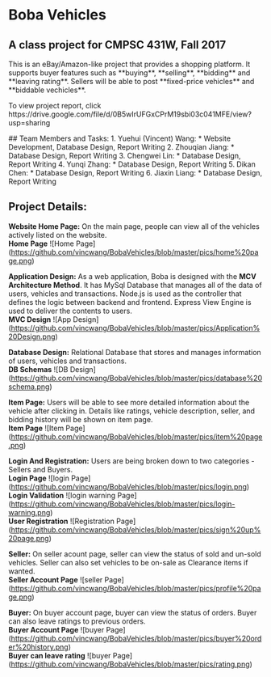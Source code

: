 # Boba Vehicles
## A class project for CMPSC 431W, Fall 2017
  <p>This is an eBay/Amazon-like project that provides a shopping platform. It supports buyer features such as **buying**, **selling**, **bidding** and **leaving rating**. Sellers will be able to post **fixed-price vehicles** and **biddable vechicles**.</p>
  <p>To view project report, click https://drive.google.com/file/d/0B5wIrUFGxCPrM19sbi03c041MFE/view?usp=sharing</p>
## Team Members and Tasks: 
1. Yuehui (Vincent) Wang:
  * Website Development, Database Design, Report Writing
2. Zhouqian Jiang:
  * Database Design, Report Writing
3. Chengwei Lin:
  * Database Design, Report Writing
4. Yunqi Zhang:
  * Database Design, Report Writing
5. Dikan Chen:
  * Database Design, Report Writing
6. Jiaxin Liang:
  * Database Design, Report Writing
  
## Project Details: 
**Website Home Page:** On the main page, people can view all of the vehicles actively listed on the website.
<br>__Home Page__
![Home Page]
(https://github.com/vincwang/BobaVehicles/blob/master/pics/home%20page.png)

**Application Design:** As a web application, Boba is designed with the **MCV Architecture Method**. It has MySql Database that manages all of the data of users, vehicles and transactions. Node.js is used as the controller that defines the logic between backend and frontend. Express View Engine is used to deliver the contents to users.
<br>__MVC Design__
![App Design]
(https://github.com/vincwang/BobaVehicles/blob/master/pics/Application%20Design.png)

**Database Design:** Relational Database that stores and manages information of users, vehicles and transactions.
<br>__DB Schemas__
![DB Design]
(https://github.com/vincwang/BobaVehicles/blob/master/pics/database%20schema.png)

**Item Page:** Users will be able to see more detailed information about the vehicle after clicking in. Details like ratings, vehicle description, seller, and bidding history will be shown on item page.
<br>__Item Page__
![Item Page]
(https://github.com/vincwang/BobaVehicles/blob/master/pics/item%20page.png)

**Login And Registration:** Users are being broken down to two categories - Sellers and Buyers.
<br>__Login Page__
![login Page]
(https://github.com/vincwang/BobaVehicles/blob/master/pics/login.png)
<br>__Login Validation__
![login warning Page]
(https://github.com/vincwang/BobaVehicles/blob/master/pics/login-warning.png)
<br>__User Registration__
![Registration Page]
(https://github.com/vincwang/BobaVehicles/blob/master/pics/sign%20up%20page.png)

**Seller:** On seller acount page, seller can view the status of sold and un-sold vehicles. Seller can also set vehicles to be on-sale as Clearance items if wanted.
<br>__Seller Account Page__
![seller Page]
(https://github.com/vincwang/BobaVehicles/blob/master/pics/profile%20page.png)

**Buyer:** On buyer account page, buyer can view the status of orders. Buyer can also leave ratings to previous orders.
<br>__Buyer Account Page__
![buyer Page]
(https://github.com/vincwang/BobaVehicles/blob/master/pics/buyer%20order%20history.png)
<br>__Buyer can leave rating__
![buyer Page]
(https://github.com/vincwang/BobaVehicles/blob/master/pics/rating.png)
